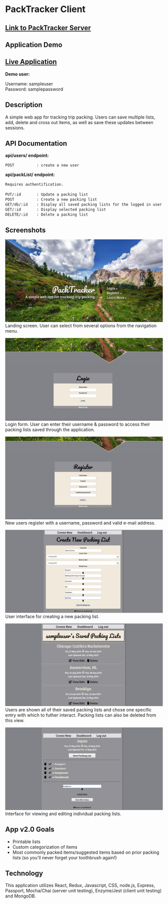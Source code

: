 # PackTracker Client

## **[Link to PackTracker Server](https://github.com/laursnow/PackTracker-Server "PackTracker Server")**

## Application Demo
## **[Live Application](https://packtracker-app.herokuapp.com/ "packTracker")**

<i class="fas fa-arrow-circle-right"></i> **Demo user:**

Username: sampleuser<br>
Password: samplepassword

## Description

 A simple web app for tracking trip packing. Users can save multiple lists, add, delete and cross out items, as well as save these updates between sessions.

## API Documentation

**api/users/ endpoint:**

```
POST          : create a new user
```

**api/packList/ endpoint:**
```
Requires authentification.

PUT/:id       : Update a packing list
POST          : Create a new packing list
GET/db/:id    : Display all saved packing lists for the logged in user
GET/:id       : Display selected packing list
DELETE/:id    : Delete a packing list
```

## Screenshots

![Landing Page](https://raw.githubusercontent.com/laursnow/PackTracker-Client/master/screenshots/landing.jpg "landing page")
Landing screen. User can select from several options from the navigation menu.

![Login](https://raw.githubusercontent.com/laursnow/PackTracker-Client/master/screenshots/login.jpg "login")
Login form. User can enter their username & password to access their packing lists saved through the application.

![Register](https://raw.githubusercontent.com/laursnow/PackTracker-Client/master/screenshots/register.jpg "register")
New users register with a username, password and valid e-mail address.

![Create](https://raw.githubusercontent.com/laursnow/PackTracker-Client/master/screenshots/create.jpg "create")
User interface for creating a new packing list.

![Dashboard](https://raw.githubusercontent.com/laursnow/PackTracker-Client/master/screenshots/db.jpg "dashboard")
Users are shown all of their saved packing lists and chose one specific entry with which to futher interact. Packing lists can also be deleted from this view.

![View/edit packing list](https://raw.githubusercontent.com/laursnow/PackTracker-Client/master/screenshots/view.jpg "view/edit list")
Interface for viewing and editing individual packing lists.

## App v2.0 Goals

* Printable lists
* Custom categorization of items
* Most commonly packed items/suggested items based on prior packing lists (so you'll never forget your toothbrush again!)

## Technology

This application utilizes React, Redux, Javascript, CSS, node.js, Express, Passport, Mocha/Chai (server unit testing), Enzyme/Jest (client unit testing) and MongoDB.